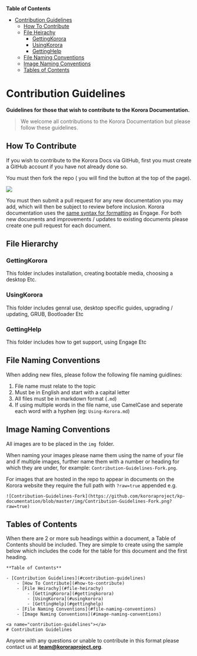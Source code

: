 

**Table of Contents**  

- [Contribution Guidelines](#contribution-guidelines)
    - [How To Contribute](#how-to-contribute)
    - [File Heirachy](#file-heirachy)
        - [GettingKorora](#gettingkorora)
        - [UsingKorora](#usingkorora)
        - [GettingHelp](#gettinghelp)
    - [File Naming Conventions](#file-naming-conventions)
    - [Image Naming Conventions](#image-naming-conventions)
    - [Tables of Contents](#toc)


<a name="contribution-guidelines"></a>
# Contribution Guidelines

**Guidelines for those that wish to contribute to the Korora Documentation.**

> We welcome all contributions to the Korora Documentation but please follow these guidelines.

<a name="how-to-contribute"></a>
## How To Contribute

If you wish to contribute to the Korora Docs via GitHub, first you must create a GitHub account if you have not already done so.

You must then  fork the repo ( you will find the button at the top of the page).

![](img/Contibution-Guidelines-Fork.png)

You must then submit a pull request for any new documentation you may add, which will then be subject to review before inclusion. Korora documentation uses the [same syntax for formatting](https://kororaproject.org/support/engage/syntax) as Engage. For both new documents and improvements / updates to existing documents please create one pull request for each document.


<a name="file-hierarchy"></a>
## File Hierarchy


<a name="gettingkorora"></a>
### GettingKorora
This folder includes installation, creating bootable media, choosing a desktop Etc.

<a name="usingkorora"></a>
### UsingKorora
This folder includes genral use, desktop specific guides, upgrading / updating, GRUB, Bootloader Etc

<a name="gettinghelp"></a>
### GettingHelp
This folder includes how to get support, using Engage Etc

<a name="file-naming-conventions"></a>
## File Naming Conventions
When adding new files, please follow the following file naming guidlines:
1. File name must relate to the topic
2. Must be in English and start with a capital letter
3. All files must be in markdown format (`.md`)
4. If using multiple words in the file name, use CamelCase and seperate each word with a hyphen (eg: `Using-Korora.md`)


<a name="image-naming-conventions"></a>
## Image Naming Conventions
All images are to be placed in the `img `folder.

When naming your images please name them using the name of your file and if multiple images, further name them with a number or heading for which they are under, for example: `Contribution-Guidelines-Fork.png`.

For images that are hosted in the repo to appear in documents on the Korora website they require the full path with `?raw=true` appended e.g.
```
![Contribution-Guidelines-Fork](https://github.com/kororaproject/kp-documentation/blob/master/img/Contribution-Guidelines-Fork.png?raw=true)
```
<a name="toc"></a>
## Tables of Contents
When there are 2 or more sub headings within a document, a Table of Contents should be included. They are simple to create using the sample below which includes the code for the table for this document and the first heading.
```
**Table of Contents**  

- [Contribution Guidelines](#contribution-guidelines)
    - [How To Contribute](#how-to-contribute)
    - [File Heirachy](#file-heirachy)
        - [GettingKorora](#gettingkorora)
        - [UsingKorora](#usingkorora)
        - [GettingHelp](#gettinghelp)
    - [File Naming Conventions](#file-naming-conventions)
    - [Image Naming Conventions](#image-naming-conventions)

<a name="contribution-guidelines"></a>
# Contribution Guidelines
```


Anyone with any questions or unable to contribute in this format please contact us at **team@kororaproject.org**.
